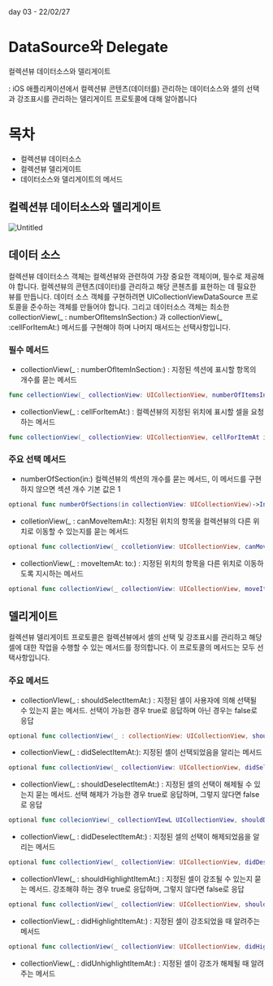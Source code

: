 day 03 - 22/02/27


# DataSource와 Delegate

컬렉션뷰 데이터소스와 델리게이트

: iOS 애플리케이션에서 컬렉션뷰 콘텐츠(데이터를) 관리하는 데이터소스와 셀의 선택과 강조표시를 관리하는 델리게이트 프로토콜에 대해 알아봅니다

# 목차

- 컬렉션뷰 데이터소스
- 컬렉션뷰 델리게이트
- 데이터소스와 델리게이트의 메서드

## 컬렉션뷰 데이터소스와 델리게이트

![Untitled](https://s3-us-west-2.amazonaws.com/secure.notion-static.com/d1038b6a-8d2d-43c6-a8d7-824cff7aeaa2/Untitled.png)

## 데이터 소스

컬렉션뷰 데이터소스 객체는 컬렉션뷰와 관련하여 가장 중요한 객체이며, 필수로 제공해야 합니다. 컬렉션뷰의 콘텐츠(데이터)를 관리하고 해당 콘첸츠를 표현하는 데 필요한 뷰를 만듭니다. 데이터 소스 객체를 구현하려면 UICollectionViewDataSource 프로토콜을 준수하는 객체를 만들어야 합니다. 그리고 데이터소스 객체는 최소한 collectionView(_ : numberOfItemsInSection:) 과 collectionView(_ :cellForItemAt:) 메서드를 구현해야 하며 나머지 매서드는 선택사항입니다.

### 필수 메서드

- collectionView(_ : numberOfItemInSection:) : 지정된 섹션에 표시할 항목의 개수를 묻는 메서드

```swift
func cellectionView(_ collectionView: UICollectionView, numberOfItemsInSection section: Int) -> Int
```

- collectionView(_ : cellForItemAt:) : 컬렉션뷰의 지정된 위치에 표시할 셀을 요청하는 메서드

```swift
func collectionView(_ collectionView: UICollectionView, cellForItemAt indexPath: IndexPath) -> UICollectionViewCell
```

### 주요 선택 메서드

- numberOfSection(in:) 컬렉션뷰의 섹션의 개수를 묻는 메서드, 이 메서드를 구현하지 않으면 섹션 개수 기본 값은 1

```swift
optional func numberOfSections(in collectionView: UICollectionView)->Int
```

- colletionView(_ : canMoveItemAt:): 지정된 위치의 항목을 컬렉션뷰의 다른 위치로 이동할 수 있는지를 묻는 메서드

```swift
optional func collectionView(_ ccolletionView: UICollectionView, canMoveItemAt indexPath: IndexPath) -> Bool
```

- collectionView(_ : moveItemAt: to:) : 지정된 위치의 항목을 다른 위치로 이동하도록 지시하는 메서드

```swift
optional func collectionView(_ collectionView: UICollectionView, moveItemAt sourceIndexPath: IndexPath, to destinationIndexPath: IndexPath)
```

## 델리게이트

컬렉션뷰 델리게이트 프로토콜은 컬렉션뷰에서 셀의 선택 및 강조표시를 관리하고 해당 셀에 대한 작업을 수행할 수 있는 메서드를 정의합니다. 이 프로토콜의 메서드는 모두 선택사항입니다.

### 주요 메서드

- collectionVIew(_ : shouldSelectItemAt:) : 지정된 셀이 사용자에 의해 선택될 수 있는지 묻는 메서드. 선택이 가능한 경우 true로 응답하며 아닌 경우는 false로 응답

```swift
optional func collectionView(_ : collectionView: UICollectionView, shouldSelectItemAt indexPath: IndexPath) -> Bool
```

- collectionView(_ : didSelectItemAt:): 지정된 셀이 선택되었음을 알리는 메서드

```swift
optional func collectionView(_ collectionView: UICollectionView, didSelectItemAt indexPath: IndexPath)
```

- collectionView(_ : shouldDeselectItemAt:) : 지정된 셀의 선택이 해제될 수 있는지 묻는 메서드. 선택 해제가 가능한 경우 true로 응답하며, 그렇지 않다면 false로 응답

```swift
optional func collecionView(_ collectionVIewL UICollectionView, shouldDeselectItemAt indexPath: IndexPath) -> Bool
```

- collectionView(_ : didDeselectItemAt:) : 지정된 셀의 선택이 해제되었음을 알리는 메서드

```swift
optional func collectionView(_ collectionView: UICollectionView, didDeselectItemAt indexPath: IndexPath)
```

- collectionVIew(_ : shouldHighlightItemAt:) : 지정된 셀이 강조될 수 있는지 묻는 메서드. 강조해햐 하는 경우 true로 응답하며, 그렇지 않다면 false로 응답

```swift
optional func collectionView(_ collectionView: UICollectionView, shouldHighlightItemAt indexPath: IndexPath) -> Bool
```

- collectionView(_ : didHighlightItemAt:) : 지정된 셀이 강조되었을 때 알려주는 메서드

```swift
optional func collectionView(_ collectionView: UICollectionView, didHighlightItemAt indexPath: IndexPath)
```

- collectionView(_ : didUnhighlightItemAt:) : 지정된 셀이 강조가 해제될 때 알려주는 메서드
